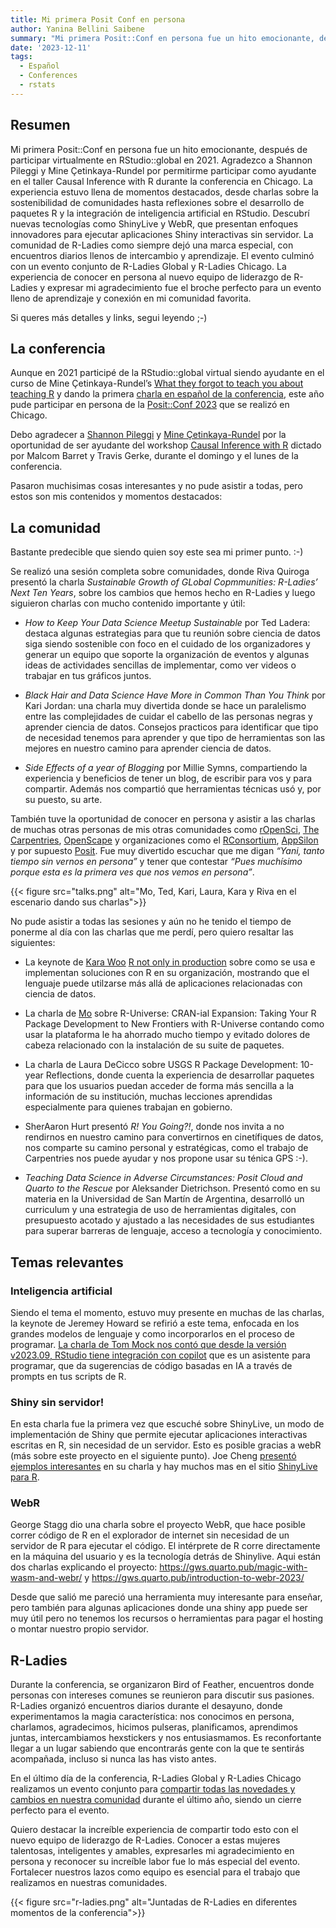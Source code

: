 ```yaml
---
title: Mi primera Posit Conf en persona
author: Yanina Bellini Saibene
summary: "Mi primera Posit::Conf en persona fue un hito emocionante, después de participar virtualmente en RStudio::global en 2021. Agradezco a Shannon Pileggi y Mine Çetinkaya-Rundel por permitirme participar como ayudante en el taller Causal Inference with R durante la conferencia en Chicago. La experiencia estuvo llena de momentos destacados, desde charlas sobre la sostenibilidad de comunidades hasta reflexiones sobre el desarrollo de paquetes R y la integración de inteligencia artificial en RStudio. Descubrí nuevas tecnologías como ShinyLive y WebR, que presentan enfoques innovadores para ejecutar aplicaciones Shiny interactivas sin servidor. La comunidad de R-Ladies como siempre dejó una marca especial, con encuentros diarios llenos de intercambio y aprendizaje. El evento culminó con un evento conjunto de R-Ladies Global y R-Ladies Chicago. La experiencia de conocer en persona al nuevo equipo de liderazgo de R-Ladies y expresar mi agradecimiento fue el broche perfecto para un evento lleno de aprendizaje y conexión en mi comunidad favorita."
date: '2023-12-11'
tags:
  - Español
  - Conferences
  - rstats
---
```



## Resumen

Mi primera Posit::Conf en persona fue un hito emocionante, después de participar virtualmente en RStudio::global en 2021. Agradezco a Shannon Pileggi y Mine Çetinkaya-Rundel por permitirme participar como ayudante en el taller Causal Inference with R durante la conferencia en Chicago. La experiencia estuvo llena de momentos destacados, desde charlas sobre la sostenibilidad de comunidades hasta reflexiones sobre el desarrollo de paquetes R y la integración de inteligencia artificial en RStudio. Descubrí nuevas tecnologías como ShinyLive y WebR, que presentan enfoques innovadores para ejecutar aplicaciones Shiny interactivas sin servidor. La comunidad de R-Ladies como siempre dejó una marca especial, con encuentros diarios llenos de intercambio y aprendizaje. El evento culminó con un evento conjunto de R-Ladies Global y R-Ladies Chicago. La experiencia de conocer en persona al nuevo equipo de liderazgo de R-Ladies y expresar mi agradecimiento fue el broche perfecto para un evento lleno de aprendizaje y conexión en mi comunidad favorita.

Si queres más detalles y links, segui leyendo ;-) 


## La conferencia

Aunque en 2021 participé de la RStudio::global virtual siendo ayudante en el curso de Mine Çetinkaya-Rundel’s [What they forgot to teach you about teaching R](https://wtf-teach.netlify.app/) y dando la primera [charla en español de la conferencia](https://resources.rstudio.com/resources/rstudioglobal-2021/on-programming-teaching-and-building-interactive-tutorials-with-learnr/), este año pude participar en persona de la [Posit::Conf 2023](https://reg.conf.posit.co/flow/posit/positconf23/attendee-portal/page/portal) que se realizó en Chicago.

Debo agradecer a [Shannon Pileggi](https://www.pipinghotdata.com/) y [Mine Çetinkaya-Rundel](https://mine-cr.com/) por la oportunidad de ser ayudante del workshop [Causal Inference with R](https://r-causal.github.io/causal_workshop_website) dictado por Malcom Barret y Travis Gerke, durante el domingo y el lunes de la conferencia. 

Pasaron muchisimas cosas interesantes y no pude asistir a todas, pero estos son mis contenidos y momentos destacados:

## La comunidad 

Bastante predecible que siendo quien soy este sea mi primer punto. :-) 

Se realizó una sesión completa sobre comunidades, donde Riva Quiroga presentó la charla _Sustainable Growth of GLobal Copmmunities: R-Ladies’ Next Ten Years_, sobre los cambios que hemos hecho en R-Ladies y luego siguieron charlas con mucho contenido importante y útil: 

* _How to Keep Your Data Science Meetup Sustainable_ por Ted Ladera: destaca algunas estrategias para que tu reunión sobre ciencia de datos siga siendo sostenible con foco en el cuidado de los organizadores y generar un equipo que soporte la organización de eventos y algunas ideas de actividades sencillas de implementar, como ver videos o trabajar en tus gráficos juntos. 

* _Black Hair and Data Science Have More in Common Than You Think_ por Kari Jordan: una charla muy divertida donde se hace un paralelismo entre las complejidades de cuidar el cabello de las personas negras y aprender ciencia de datos.  Consejos practicos para identificar que tipo de necesidad tenemos para aprender y que tipo de herramientas son las mejores en nuestro camino para aprender ciencia de datos.

* _Side Effects of a year of Blogging_ por Millie Symns, compartiendo la experiencia y beneficios de tener un blog, de escribir para vos y para compartir.  Además nos compartió que herramientas técnicas usó y, por su puesto, su arte. 

También tuve la oportunidad de conocer en persona y asistir a las charlas de muchas otras personas de mis otras comunidades como [rOpenSci](https://ropensci.org/), [The Carpentries](https://carpentries.org/), [OpenScape](https://openscapes.org/) y organizaciones como el [RConsortium](https://www.r-consortium.org/), [AppSilon](https://appsilon.com/) y por supuesto [Posit](https://posit.co/). Fue muy divertido escuchar que me digan _“Yani, tanto tiempo sin vernos en persona”_ y tener que contestar _“Pues muchísimo porque esta es la primera ves que nos vemos en persona”_.

{{< figure src="talks.png" alt="Mo, Ted, Kari, Laura, Kara y Riva en el escenario dando sus charlas">}}

No pude asistir a todas las sesiones y aún no he tenido el tiempo de ponerme al día con las charlas que me perdí, pero quiero resaltar las siguientes:

* La keynote de [Kara Woo](https://karawoo.com/) [R not only in production](https://speakerdeck.com/karawoo/r-not-only-in-production) sobre como se usa e implementan soluciones con R en su organización, mostrando que el lenguaje puede utilzarse más allá de aplicaciones relacionadas con ciencia de datos. 

* La charla de [Mo](https://drmowinckels.io/) sobre R-Universe: CRAN-ial Expansion: Taking Your R Package Development to New Frontiers with R-Universe contando como usar la plataforma le ha ahorrado mucho tiempo y evitado dolores de cabeza relacionado con la instalación de su suite de paquetes.

* La charla de Laura DeCicco sobre USGS R Package Development: 10-year Reflections, donde cuenta la experiencia de desarrollar paquetes para que los usuarios puedan acceder de forma más sencilla a la información de su institución, muchas lecciones aprendidas especialmente para quienes trabajan en gobierno. 

* SherAaron Hurt presentó _R! You Going?!_, donde nos invita a no rendirnos en nuestro camino para convertirnos en cinetífiques de datos, nos comparte su camino personal y estratégicas, como el trabajo de Carpentries nos puede ayudar y nos propone usar su ténica GPS :-).  

* _Teaching Data Science in Adverse Circumstances: Posit Cloud and Quarto to the Rescue_ por Aleksander Dietrichson. Presentó como en su materia en la Universidad de San Martín de Argentina, desarrolló un curriculum y una estrategia de uso de herramientas digitales, con presupuesto acotado y ajustado a las necesidades de sus estudiantes para superar barreras de lenguaje, acceso a tecnología y conocimiento. 


## Temas relevantes

### Inteligencia artificial 

Siendo el tema el momento, estuvo muy presente en muchas de las charlas, la keynote de Jeremey Howard se refirió a este tema, enfocada en los grandes modelos de lenguaje y como incorporarlos en el proceso de programar.  [La charla de Tom Mock nos contó que desde la versión v2023.09, RStudio tiene integración con copilot](https://colorado.posit.co/rsc/rstudio-copilot/) que es un asistente para programar, que da sugerencias de código basadas en IA a través de prompts en tus scripts de R.


### Shiny sin servidor!

En esta charla fue la primera vez que escuché sobre ShinyLive, un modo de implementación de Shiny que permite ejecutar aplicaciones interactivas escritas en R, sin necesidad de un servidor.  Esto es posible gracias a webR (más sobre este proyecto en el siguiente punto).  Joe Cheng [presentó ejemplos interesantes](https://github.com/jcheng5/posit-conf-2023-shinylive) en su charla y hay muchos mas en el sitio [ShinyLive para R](https://shinylive.io/r/examples/).

### WebR

George Stagg dio una charla sobre el proyecto WebR, que hace posible correr código de R en el explorador de internet sin necesidad de un servidor de R para ejecutar el código. El intérprete de R corre directamente en la máquina del usuario y es la tecnología detrás de Shinylive.  Aqui están dos charlas explicando el proyecto:  https://gws.quarto.pub/magic-with-wasm-and-webr/ y https://gws.quarto.pub/introduction-to-webr-2023/ 

Desde que salió me pareció una herramienta muy interesante para enseñar, pero también para algunas aplicaciones donde una shiny app puede ser muy útil pero no tenemos los recursos o herramientas para pagar el hosting o montar nuestro propio servidor. 

## R-Ladies

Durante la conferencia, se organizaron Bird of Feather, encuentros donde personas con intereses comunes se reunieron para discutir sus pasiones. R-Ladies organizó encuentros diarios durante el desayuno, donde experimentamos la magia característica: nos conocimos en persona, charlamos, agradecimos, hicimos pulseras, planificamos, aprendimos juntas, intercambiamos hexstickers y nos entusiasmamos. Es reconfortante llegar a un lugar sabiendo que encontrarás gente con la que te sentirás acompañada, incluso si nunca las has visto antes.

En el último día de la conferencia, R-Ladies Global y R-Ladies Chicago realizamos un evento conjunto para [compartir todas las novedades y cambios en nuestra comunidad](https://rladies.org/news/2023-10-09-positconf-chicago-meetup/) durante el último año, siendo un cierre perfecto para el evento.

Quiero destacar la increíble experiencia de compartir todo esto con el nuevo equipo de liderazgo de R-Ladies. Conocer a estas mujeres talentosas, inteligentes y amables, expresarles mi agradecimiento en persona y reconocer su increíble labor fue lo más especial del evento. Fortalecer nuestros lazos como equipo es esencial para el trabajo que realizamos en nuestras comunidades.

{{< figure src="r-ladies.png" alt="Juntadas de R-Ladies en diferentes momentos de la conferencia">}}